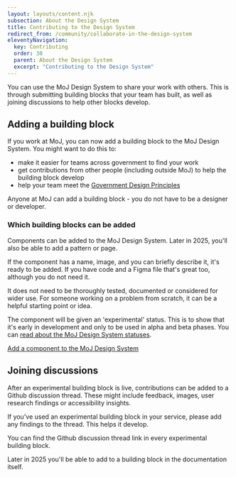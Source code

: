 ```yaml
---
layout: layouts/content.njk
subsection: About the Design System
title: Contributing to the Design System
redirect_from: /community/collaborate-in-the-design-system
eleventyNavigation:
  key: Contributing
  order: 30
  parent: About the Design System
  excerpt: "Contributing to the Design System"
---
```


You can use the MoJ Design System to share your work with others. This is through submitting building blocks that your team has built, as well as joining discussions to help other blocks develop.

## Adding a building block

If you work at MoJ, you can now add a building block to the MoJ Design System. You might want to do this to:

- make it easier for teams across government to find your work
- get contributions from other people (including outside MoJ) to help the building block develop
- help your team meet the [Government Design Principles](https://www.gov.uk/guidance/government-design-principles)

Anyone at MoJ can add a building block - you do not have to be a designer or developer.

### Which building blocks can be added

Components can be added to the MoJ Design System. Later in 2025, you'll also be able to add a pattern or page.

If the component has a name, image, and you can briefly describe it, it's ready to be added. If you have code and a Figma file that's great too, although you do not need it.

It does not need to be thoroughly tested, documented or considered for wider use. For someone working on a problem from scratch, it can be a helpful starting point or idea.

The component will be given an 'experimental' status. This is to show that it's early in development and only to be used in alpha and beta phases. You can [read about the MoJ Design System statuses](/design-system-statuses/).

[Add a component to the MoJ Design System](/contribute/add-new-component/start)

## Joining discussions

After an experimental building block is live, contributions can be added to a Github discussion thread. These might include feedback, images, user research findings or accessibility insights.

If you've used an experimental building block in your service, please add any findings to the thread. This helps it develop.  

You can find the Github discussion thread link in every experimental building block.

<div class="govuk-inset-text">
Later in 2025 you'll be able to add to a building block in the documentation itself.
</div>
